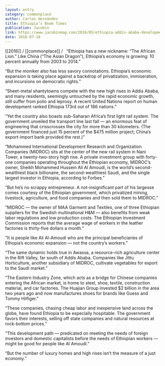 ```yaml
---
layout: entry
category: commonplace
author: Carlos Hernández
title: Ethiopia’s Boom Times
publication: Jacobin
link: https://www.jacobinmag.com/2016/05/ethiopia-addis-ababa-development-midroc-amoudi/
date: 2016-07-10
---
```


[[2016]] / [[commonplace]] / 
 
“Ethiopia has a new nickname: “The African Lion.” Like China (“The Asian Dragon”), Ethiopia’s economy is growing: 10 percent annually from 2003 to 2014.”

“But the moniker also has less savory connotations. Ethiopia’s economic expansion is taking place against a backdrop of privatization, immiseration, and incursions on democratic rights.”

“Sheet-metal shantytowns compete with the new high rises in Addis Ababa, and many residents, seemingly untouched by the rapid economic growth, still suffer from polio and leprosy. A recent United Nations report on human development ranked Ethiopia 173rd out of 186 nations.”

“Yet the country also boasts sub-Saharan Africa’s first light rail system. The government unveiled the transport line last fall — an enormous feat of engineering that crisscrosses the city for more than 30 kilometers. (The government financed just 15 percent of the $475 million project; China’s export-import bank provided the rest.)”

“Mohammed International Development Research and Organization Companies (MIDROC) sits at the center of the new rail system in Nani Tower, a twenty-two-story high rise. A private investment group with forty-one companies operating throughout the Ethiopian economy, MIDROC’s owner, Sheikh Mohammed Hussein Ali Al Amoudi, is the world’s second-wealthiest black billionaire, the second-wealthiest Saudi, and the single largest investor in Ethiopia, according to Forbes.”

“But he’s no scrappy entrepreneur. A not-insignificant part of his largesse comes courtesy of the Ethiopian government, which privatized mining, livestock, agriculture, and food companies and then sold them to MIDROC.”

“MIDROC — the owner of MAA Garment and Textiles, one of three Ethiopian suppliers for the Swedish multinational H&M — also benefits from weak labor regulations and low production costs. The Ethiopian Investment Commission reports that the average wage of workers in the leather factories is thirty-five dollars a month.”

“It is people like Ali Al-Amoudi who are the principal beneficiaries of Ethopia’s economic expansion — not the country’s workers.”

“The same dynamic holds true in Awassa, a resource-rich agriculture center in the Rift Valley, far south of Addis Ababa. Companies like Jittu Horticulture, another subsidiary of MIDROC, cultivate vegetables for export to the Saudi market.”

“The Eastern Industry Zone, which acts as a bridge for Chinese companies entering the African market, is home to steel, shoe, textile, construction material, and car factories. The Huajian Group invested $2 billion in the area two years ago and now manufactures shoes for brands like Guess and Tommy Hilfiger.”

“These companies, chasing cheap labor and inexpensive land across the globe, have found Ethiopia to be especially hospitable. The government favors their interests, selling off state companies and natural resources at rock-bottom prices.”

“This development path — predicated on meeting the needs of foreign investors and domestic capitalists before the needs of Ethiopian workers — might be good for people like Al Amoudi.”

“But the number of luxury homes and high rises isn’t the measure of a just economy.”

